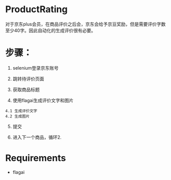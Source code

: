 # ProductRating

对于京东plus会员，在商品评价之后会，京东会给予京豆奖励，但是需要评价字数至少40字。因此自动化的生成评价很有必要。

# 步骤：

  1. selenium登录京东账号 

  2. 跳转待评价页面 

  3. 获取商品标题 

  4. 使用flagai生成评价文字和图片 

    4.1 生成评价文字 
    4.2 生成图片 
  5. 提交 

  6. 进入下一个商品，循环2.


# Requirements 

* flagai
